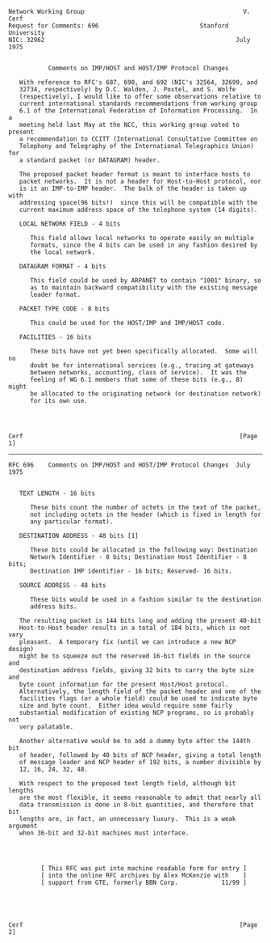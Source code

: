     Network Working Group                                            V. Cerf
    Request for Comments: 696                            Stanford University
    NIC: 32962                                                     July 1975


               Comments on IMP/HOST and HOST/IMP Protocol Changes

       With reference to RFC's 687, 690, and 692 (NIC's 32564, 32699, and
       32734, respectively) by D.C. Walden, J. Postel, and S. Wolfe
       (respectively), I would like to offer some observations relative to
       current international standards recommendations from working group
       6.1 of the International Federation of Information Processing.  In a
       meeting held last May at the NCC, this working group voted to present
       a recommendation to CCITT (International Consultative Committee on
       Telephony and Telegraphy of the International Telegraphics Union) for
       a standard packet (or DATAGRAM) header.

       The proposed packet header format is meant to interface hosts to
       packet networks.  It is not a header for Host-to-Host protocol, nor
       is it an IMP-to-IMP header.  The bulk of the header is taken up with
       addressing space(96 bits!)  since this will be compatible with the
       current maximum address space of the telephone system (14 digits).

       LOCAL NETWORK FIELD - 4 bits

          This field allows local networks to operate easily on multiple
          formats, since the 4 bits can be used in any fashion desired by
          the local network.

       DATAGRAM FORMAT - 4 bits

          This field could be used by ARPANET to contain "1001" binary, so
          as to maintain backward compatibility with the existing message
          leader format.

       PACKET TYPE CODE - 8 bits

          This could be used for the HOST/IMP and IMP/HOST code.

       FACILITIES - 16 bits

          These bits have not yet been specifically allocated.  Some will no
          doubt be for international services (e.g., tracing at gateways
          between networks, accounting, class of service).  It was the
          feeling of WG 6.1 members that some of these bits (e.g., 8) might
          be allocated to the originating network (or destination network)
          for its own use.




    Cerf                                                            [Page 1]

------------------------------------------------------------------------

``` newpage
RFC 696    Comments on IMP/HOST and HOST/IMP Protocol Changes  July 1975


   TEXT LENGTH - 16 bits

      These bits count the number of octets in the text of the packet,
      not including octets in the header (which is fixed in length for
      any particular format).

   DESTINATION ADDRESS - 48 bits [1]

      These bits could be allocated in the following way: Destination
      Network Identifier - 8 bits; Destination Host Identifier - 8 bits;
      Destination IMP identifier - 16 bits; Reserved- 16 bits.

   SOURCE ADDRESS - 48 bits

      These bits would be used in a fashion similar to the destination
      address bits.

   The resulting packet is 144 bits long and adding the present 40-bit
   Host-to-Host header results in a total of 184 bits, which is not very
   pleasant.  A temporary fix (until we can introduce a new NCP design)
   might be to squeeze out the reserved 16-bit fields in the source and
   destination address fields, giving 32 bits to carry the byte size and
   byte count information for the present Host/Host protocol.
   Alternatively, the length field of the packet header and one of the
   facilities flags (or a whole field) could be used to indicate byte
   size and byte count.  Either idea would require some fairly
   substantial modification of existing NCP programs, so is probably not
   very palatable.

   Another alternative would be to add a dummy byte after the 144th bit
   of header, followed by 40 bits of NCP header, giving a total length
   of message leader and NCP header of 192 bits, a number divisible by
   12, 16, 24, 32, 48.

   With respect to the proposed text length field, although bit lengths
   are the most flexible, it seems reasonable to admit that nearly all
   data transmission is done in 8-bit quantities, and therefore that bit
   lengths are, in fact, an unnecessary luxury.  This is a weak argument
   when 36-bit and 32-bit machines must interface.




         [ This RFC was put into machine readable form for entry ]
         [ into the online RFC archives by Alex McKenzie with    ]
         [ support from GTE, formerly BBN Corp.            11/99 ]





Cerf                                                            [Page 2]
```

